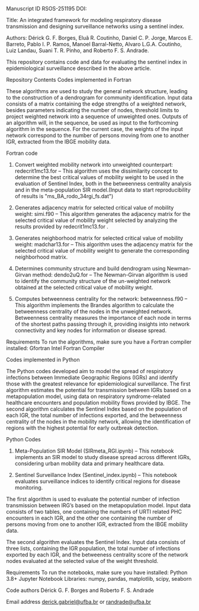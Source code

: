 Manuscript ID RSOS-251195
DOI: 

Title: An integrated framework for modeling respiratory disease transmission and designing surveillance networks using a sentinel index.

Authors: Dérick G. F. Borges, Eluã R. Coutinho, Daniel C. P. Jorge, Marcos E. Barreto, Pablo I. P. Ramos, Manoel Barral-Netto, Alvaro L.G.A. Coutinho, Luiz Landau, Suani T. R. Pinho, and Roberto F. S.
Andrade.

This repository contains code and data for evaluating the sentinel index in epidemiological surveillance described in the above article.

Repository Contents
Codes implemented in Fortran

These algorithms are used to study the general network structure, leading to the construction of a dendrogram for community identification. Input data consists of a matrix containing the edge strengths of a weighted network, besides parameters indicating the number of nodes, threshold limits to project weighted network into a sequence of unweighted ones. Outputs of an algorithm will, in the sequence, be used as input to the forthcoming algorithm in the sequence. For the current case, the weights of the input network correspond to the number of persons moving from one to another IGR, extracted from the IBGE mobility data. 

Fortran code

1. Convert weighted mobility network into unweighted counterpart: 
redecrit1mc13.for – This algorithm uses the dissimilarity concept to determine the best critical values of mobility weight to be used in the evaluation of Sentinel Index, both in the betweenness centrality analysis and in the meta-population SIR model.(Input data to start reproducibility of results is "ms_BA_rodo_34rgi_fs.dat")

2. Generates adjacency matrix for selected critical value of mobility weight: 
simi.f90 – This algorithm generates the adjacency matrix for the selected critical value of mobility weight selected by analyzing the results provided by redecrit1mc13.for .

3. Generates neighborhood matrix for selected critical value of mobility weight: madchar13.for – This algorithm uses the adjacency matrix for the selected critical value of mobility weight to generate the corresponding neighborhood matrix. 

4. Determines community structure and build dendrogram using Newman-Girvan method: 
dendo2uQ.for – The Newman-Girvan algorithm is used to identify the community structure of the un-weighted network obtained at the selected critical value of mobility weight.

5. Computes betweenness centrality for the network:
betweenness.f90 – This algorithm implements the Brandes algorithm to calculate the betweenness centrality of the nodes in the unweighted network. Betweenness centrality measures the importance of each node in terms of the shortest paths passing through it, providing insights into network connectivity and key nodes for information or disease spread. 

Requirements
To run the algorithms, make sure you have a Fortran compiler installed:
Gfortran
Intel Fortran Compiler

Codes implemented in Python

The Python codes developed aim to model the spread of respiratory infections between Immediate Geographic Regions (IGRs) and identify those with the greatest relevance for epidemiological surveillance. The first algorithm estimates the potential for transmission between IGRs based on a metapopulation model, using data on respiratory syndrome-related healthcare encounters and population mobility flows provided by IBGE. The second algorithm calculates the Sentinel Index based on the population of each IGR, the total number of infections exported, and the betweenness centrality of the nodes in the mobility network, allowing the identification of regions with the highest potential for early outbreak detection.


Python Codes 

1. Meta-Population SIR Model (SIRmeta_RGI.ipynb) – This notebook implements an SIR model to study disease spread across different IGRs, considering urban mobility data and primary healthcare data. 

2. Sentinel Surveillance Index (Sentinel_index.ipynb) – This notebook evaluates surveillance indices to identify critical regions for disease monitoring. 

The first algorithm is used to evaluate the potential number of infection transmission between IRG’s based on the metapopulation model. Input data consists of two tables, one containing the numbers of URTI related PHC encounters in each IGR, and the other one containing the number of persons moving from one to another IGR, extracted from the IBGE mobility data.

The second algorithm evaluates the Sentinel Index. Input data consists of three lists, containing the IGR population, the total number of infections exported by each IGR, and the betweeness centrality score of the network nodes evaluated at the selected value of the weight threshold.

Requirements
To run the notebooks, make sure you have installed:
Python 3.8+
Jupyter Notebook
Libraries: numpy, pandas, matplotlib, scipy, seaborn

Code authors
Dérick G. F. Borges and Roberto F. S. Andrade

Email address
derick.gabriel@ufba.br or randrade@ufba.br

